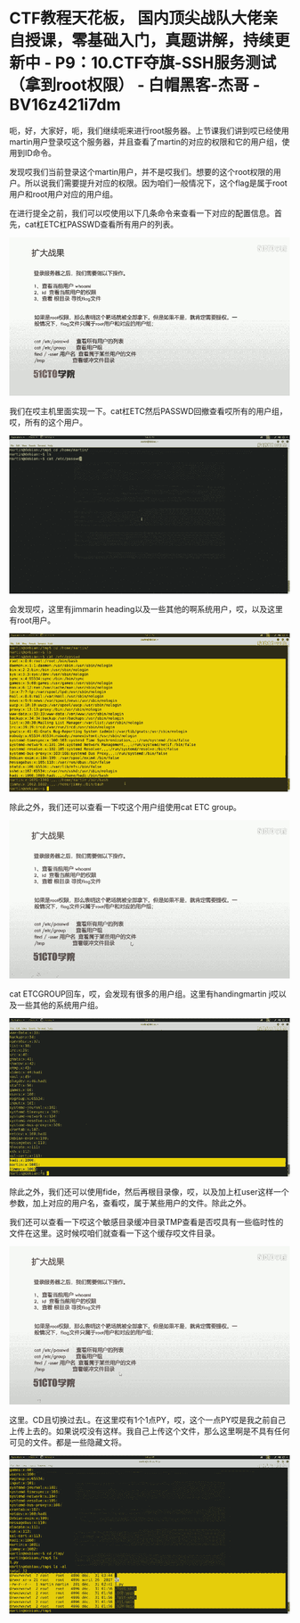# CTF教程天花板， 国内顶尖战队大佬亲自授课，零基础入门，真题讲解，持续更新中 - P9：10.CTF夺旗-SSH服务测试（拿到root权限） - 白帽黑客-杰哥 - BV16z421i7dm

呃，好，大家好，呃，我们继续呃来进行root服务器。上节课我们讲到哎已经使用martin用户登录哎这个服务器，并且查看了martin的对应的权限和它的用户组，使用到ID命令。

发现哎我们当前登录这个martin用户，并不是哎我们。想要的这个root权限的用户。所以说我们需要提升对应的权限。因为咱们一般情况下，这个flag是属于root用户和root用户对应的用户组。

在进行提全之前，我们可以哎使用以下几条命令来查看一下对应的配置信息。首先，cat杠ETC杠PASSWD查看所有用户的列表。



![](img/16559597e68c0d688899875590d440e4_1.png)

我们在哎主机里面实现一下。cat杠ETC然后PASSWD回撤查看哎所有的用户组，哎，所有的这个用户。

![](img/16559597e68c0d688899875590d440e4_3.png)

会发现哎，这里有jimmarin heading以及一些其他的啊系统用户，哎，以及这里有root用户。



![](img/16559597e68c0d688899875590d440e4_5.png)

除此之外，我们还可以查看一下哎这个用户组使用cat ETC group。

![](img/16559597e68c0d688899875590d440e4_7.png)

cat ETCGROUP回车，哎，会发现有很多的用户组。这里有handingmartin j哎以及一些其他的系统用户组。



![](img/16559597e68c0d688899875590d440e4_9.png)

除此之外，我们还可以使用fide，然后再根目录像，哎，以及加上杠user这样一个参数，加上对应的用户名，查看哎，属于某些用户的文件。除此之外。

我们还可以查看一下哎这个敏感目录缓冲目录TMP查看是否哎具有一些临时性的文件在这里。这时候哎咱们就查看一下这个缓存哎文件目录。



![](img/16559597e68c0d688899875590d440e4_11.png)

这里。CD且切换过去L。在这里哎有1个1点PY，哎，这个一点PY哎是我之前自己上传上去的。如果说哎没有这样。我自己上传这个文件，那么这里啊是不具有任何可见的文件。都是一些隐藏文将。



![](img/16559597e68c0d688899875590d440e4_13.png)